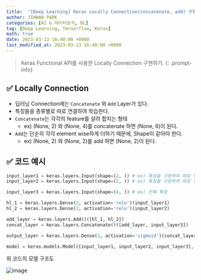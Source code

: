 ```yaml
---
title:  "[Deep Learning] Keras Locally Connection(concatenate, add) 구현"
author: JIHWAN PARK
categories: [AI & 데이터분석, DL]
tag: [Deep Learning, Tensorflow, Keras]
math: true
date: 2023-03-13 16:40:00 +0900
last_modified_at: 2023-03-13 16:40:00 +0900
---
```

> Keras Functional API를 사용한 Locally Connection 구현하기.
{: .prompt-info}

## ✅ Locally Connection
- 딥러닝 Connection에는 `Concatenate` 와 `Add` Layer가 있다.
- 특징들을 종류별로 따로 연결하여 학습한다.
- `Concatenate`는 각각의 feature를 살려 합치는 형태
    - ex) (None, 2) 와 (None, 4)를 concatenate 하면 (None, 6)이 된다.
- `Add`는 단순히 각각 element wise하게 더하기 때문에, Shape이 같아야 한다.
    - ex) (None, 2) 와 (None, 2)를 add 하면 (None, 2)이 된다.

## ✅ 코드 예시

```python
input_layer1 = keras.layers.Input(shape=(2, )) # ex) 특징을 구분하여 따로 넣어줌
input_layer2 = keras.layers.Input(shape=(2, )) # ex) 특징을 구분하여 따로 넣어줌

input_layer3 = keras.layers.Input(shape=(4, )) # ex) 전체 특징

hl_1 = keras.layers.Dense(2, activation='relu')(input_layer1)
hl_2 = keras.layers.Dense(2, activation='relu')(input_layer2)

add_layer = keras.layers.Add()([hl_1, hl_2])
concat_layer = keras.layers.Concatenate()([add_layer, input_layer3])

output_layer = keras.layers.Dense(1, activation='sigmoid')(concat_layer)

model = keras.models.Model([input_layer1, input_layer2, input_layer3], output_layer)
```

위 코드의 모델 구조도

![image](https://user-images.githubusercontent.com/76936390/222691703-f1575fd7-8b1e-46d8-a917-398d1bd891c8.png)
